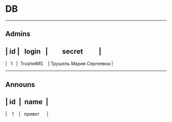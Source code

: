 # DB
***
## Admins

|&nbsp;id&nbsp;|&nbsp;&nbsp;&nbsp;login&nbsp;&nbsp;&nbsp;|&nbsp;&nbsp;&nbsp;&nbsp;&nbsp;&nbsp;&nbsp;&nbsp;&nbsp;secret&nbsp;&nbsp;&nbsp;&nbsp;&nbsp;&nbsp;&nbsp;&nbsp;&nbsp;&nbsp;| 
---------------------------------------------
|&nbsp;&nbsp;&nbsp;1&nbsp;&nbsp;&nbsp;|&nbsp;&nbsp;TrushelMS&nbsp;&nbsp;&nbsp;&nbsp;|&nbsp;Трушель Мария Сергеевна&nbsp;|

***

## Announs

|&nbsp;id&nbsp;&nbsp;|&nbsp;&nbsp;name&nbsp;&nbsp;|       
----------------
|&nbsp;&nbsp;&nbsp;&nbsp;1&nbsp;&nbsp;&nbsp;&nbsp;|&nbsp;&nbsp;&nbsp;привет&nbsp;&nbsp;&nbsp;&nbsp;&nbsp;&nbsp;| 

